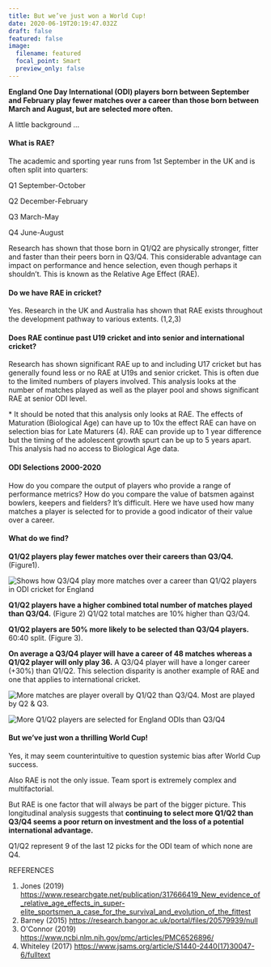 ```yaml
---
title: But we’ve just won a World Cup!
date: 2020-06-19T20:19:47.032Z
draft: false
featured: false
image:
  filename: featured
  focal_point: Smart
  preview_only: false
---
```

**England One Day International (ODI) players born between September and February play fewer matches over a career than those born between March and August, but are selected more often.**

A little background ...

#### What is RAE?

The academic and sporting year runs from 1st September in the UK and is often split into quarters:

Q1 September-October

Q2 December-February

Q3 March-May

Q4 June-August

Research has shown that those born in Q1/Q2 are physically stronger, fitter and faster than their peers born in Q3/Q4. This considerable advantage can impact on performance and hence selection, even though perhaps it shouldn’t. This is known as the Relative Age Effect (RAE).

#### Do we have RAE in cricket?

Yes. Research in the UK and Australia has shown that RAE exists throughout the development pathway to various extents. (1,2,3)

#### Does RAE continue past U19 cricket and into senior and international cricket?

Research has shown significant RAE up to and including U17 cricket but has generally found less or no RAE at U19s and senior cricket. This is often due to the limited numbers of players involved. This analysis looks at the number of matches played as well as the player pool and shows significant RAE at senior ODI level.

\* It should be noted that this analysis only looks at RAE. The effects of Maturation (Biological Age) can have up to 10x the effect RAE can have on selection bias for Late Maturers (4). RAE can provide up to 1 year difference but the timing of the adolescent growth spurt can be up to 5 years apart. This analysis had no access to Biological Age data.

#### ODI Selections 2000-2020

How do you compare the output of players who provide a range of performance metrics? How do you compare the value of batsmen against bowlers, keepers and fielders? It’s difficult. Here we have used how many matches a player is selected for to provide a good indicator of their value over a career.

#### What do we find?

**Q1/Q2 players play fewer matches over their careers than Q3/Q4.** (Figure1).

![Shows how Q3/Q4 play more matches over a career than Q1/Q2 players in ODI cricket for England](mpp-odi-200-2020.png "Matches Per Player ODIs 2000-2020")



**Q1/Q2 players have a higher combined total number of matches played than Q3/Q4.** (Figure 2) Q1/Q2 total matches are 10% higher than Q3/Q4.

**Q1/Q2 players are 50% more likely to be selected than Q3/Q4 players.** 60:40 split. (Figure 3).

**On average a Q3/Q4 player will have a career of 48 matches whereas a Q1/Q2 player will only play 36.** A Q3/Q4 player will have a longer career (+30%) than Q1/Q2. This selection disparity is another example of RAE and one that applies to international cricket.

![More matches are player overall by Q1/Q2 than Q3/Q4. Most are played by Q2 & Q3.](matches-played-by-qtr-odi-200-2020.png "Matches played in ODI cricket by Birth Quarter")

![More Q1/Q2 players are selected for England ODIs than Q3/Q4](players-odi-200-2020.png "Players selected for England ODIs from 2000-2020")

#### But we’ve just won a thrilling World Cup!

Yes, it may seem counterintuitive to question systemic bias after World Cup success.

Also RAE is not the only issue. Team sport is extremely complex and multifactorial.

But RAE is one factor that will always be part of the bigger picture. This longitudinal analysis suggests that **continuing to select more Q1/Q2 than Q3/Q4 seems a poor return on investment and the loss of a potential international advantage.**

Q1/Q2 represent 9 of the last 12 picks for the ODI team of which none are Q4.



REFERENCES

1. Jones (2019) <https://www.researchgate.net/publication/317666419_New_evidence_of_relative_age_effects_in_super-elite_sportsmen_a_case_for_the_survival_and_evolution_of_the_fittest>
2. Barney (2015)  <https://research.bangor.ac.uk/portal/files/20579939/null>
3. O'Connor (2019) <https://www.ncbi.nlm.nih.gov/pmc/articles/PMC6526896/>
4. Whiteley (2017) <https://www.jsams.org/article/S1440-2440(17)30047-6/fulltext>